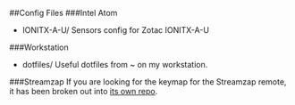 ##Config Files
###Intel Atom
* IONITX-A-U/    		Sensors config for Zotac IONITX-A-U

###Workstation
* dotfiles/					Useful dotfiles from ~ on my workstation.	

###Streamzap
If you are looking for the keymap for the Streamzap remote, it has been broken out into [its own repo](https://github.com/graysky2/streamzap).
